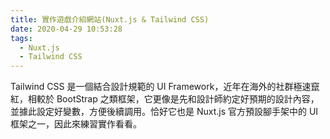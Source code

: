 ```yaml
---
title: 實作遊戲介紹網站(Nuxt.js & Tailwind CSS)
date: 2020-04-29 10:53:28
tags:
  - Nuxt.js
  - Tailwind CSS
---
```

Tailwind CSS 是一個結合設計規範的 UI Framework，近年在海外的社群極速竄紅，相較於 BootStrap 之類框架，它更像是先和設計師約定好預期的設計內容，並據此設定好變數，方便後續調用。恰好它也是 Nuxt.js 官方預設腳手架中的 UI 框架之一，因此來練習實作看看。
<!--more-->